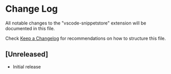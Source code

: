 # Change Log
All notable changes to the "vscode-snippetstore" extension will be documented in this file.

Check [Keep a Changelog](http://keepachangelog.com/) for recommendations on how to structure this file.

## [Unreleased]
- Initial release